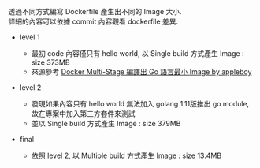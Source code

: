 透過不同方式編寫 Dockerfile 產生出不同的 Image 大小.  
詳細的內容可以依據 commit 內容觀看 dockerfile 差異.  

* level 1 
  * 最初 code 內容僅只有 hello world, 以 Single build 方式產生 Image : size 373MB
  * 來源參考 [Docker Multi-Stage 編譯出 Go 語言最小 Image by appleboy](https://blog.wu-boy.com/2017/04/build-minimal-docker-container-using-multi-stage-for-go-app/)

* level 2 
  * 發現如果內容只有 hello world 無法加入 golang 1.11版推出 go module, 故在專案中加入第三方套件來測試
  * 並以 Single build 方式產生 Image : size 379MB

* final 
  * 依照 level 2, 以 Multiple build 方式產生 Image : size 13.4MB
